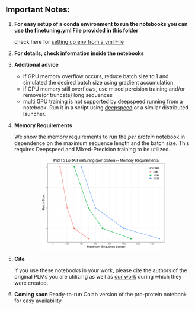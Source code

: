 Important Notes:
----------------

1. **For easy setup of a conda environment to run the notebooks you can use the finetuning.yml File provided in this folder**

    check here for [setting up env from a yml File](https://conda.io/projects/conda/en/latest/user-guide/tasks/manage-environments.html#creating-an-environment-from-an-environment-yml-file)

2. **For details, check information inside the notebooks**

3. **Additional advice**
    - if GPU memory overflow occurs, reduce batch size to 1 and simulated the desired batch size using gradient accumulation
    - if GPU memory still overflows, use mixed percision training and/or remove(or truncate) long sequences 
    - multi GPU training is not supported by deepspeed running from a notebook. Run it in a script using [deepspeed](https://huggingface.co/docs/transformers/main_classes/deepspeed#deployment-with-multiple-gpus) or a similar distributed launcher.
  
4. **Memory Requirements**

   We show the memory requirements to run the _per protein_ notebook in dependence on the maximum sequence length and the batch size. This requires Deepspeed and Mixed-Precision training to be utilized.
   <div align="center">
   <img src="memory_req.png" align="mid" width=70% height=70%>  
    
5. **Cite**

    If you use these notebooks in your work, please cite the authors of the original PLMs you are utilizing as well as [our work](https://doi.org/10.1101/2023.12.13.571462) during which they were created.

6. **Coming soon** Ready-to-run Colab version of the pro-protein notebook for easy availability   
